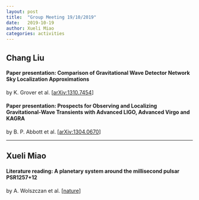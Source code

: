 ```yaml
---
layout: post
title:  "Group Meeting 19/10/2019"
date:   2019-10-19
author: Xueli Miao
categories: activities
---
```




## Chang Liu

#### Paper presentation: Comparison of Gravitational Wave Detector Network Sky Localization Approximations

by K. Grover et al. [[arXiv:1310.7454](https://arxiv.org/abs/1310.7454)]

#### Paper presentation: Prospects for Observing and Localizing Gravitational-Wave Transients with Advanced LIGO, Advanced Virgo and KAGRA

by B. P. Abbott et al. [[arXiv:1304.0670](https://arxiv.org/abs/1304.0670)]

---

## Xueli Miao

#### Literature reading: A planetary system around the millisecond pulsar PSR1257+12 
by A. Wolszczan et al. [[nature](https://www.nature.com/articles/355145a0.pdf)]
